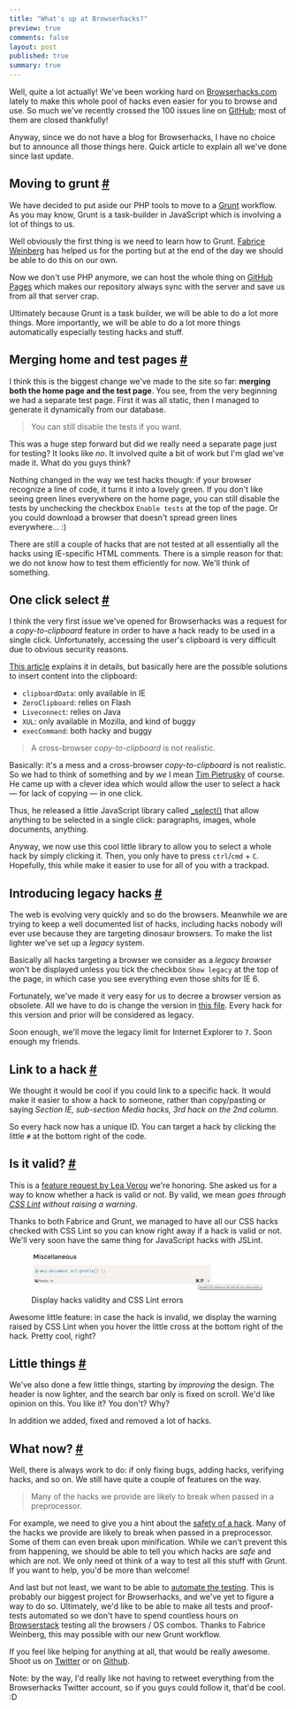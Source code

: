 ```yaml
---
title: "What's up at Browserhacks?"
preview: true
comments: false
layout: post
published: true
summary: true
---
```


<section>
<p>Well, quite a lot actually! We've been working hard on <a href="http://browserhacks.com">Browserhacks.com</a> lately to make this whole pool of hacks even easier for you to browse and use. So much we've recently crossed the 100 issues line on <a href="http://github.com/4ae9b8/browserhacks/">GitHub</a>; most of them are closed thankfully!</p>
<p>Anyway, since we do not have a blog for Browserhacks, I have no choice but to announce all those things here. Quick article to explain all we've done since last update.</p>
</section>
<section id="grunt">
<h2>Moving to grunt <a href="#grunt">#</a></h2>
<p>We have decided to put aside our PHP tools to move to a <a href="http://gruntjs.com">Grunt</a> workflow. As you may know, Grunt is  a task-builder in JavaScript which is involving a lot of things to us.</p>
<p>Well obviously the first thing is we need to learn how to Grunt. <a href="http://blog.weinberg.me/">Fabrice Weinberg</a> has helped us for the porting but at the end of the day we should be able to do this on our own.</p>
<p>Now we don't use PHP anymore, we can host the whole thing on <a href="http://pages.github.com/">GitHub Pages</a> which makes our repository always sync with the server and save us from all that server crap.</p>
<p>Ultimately because Grunt is a task builder, we will be able to do a lot more things. More importantly, we will be able to do a lot more things automatically especially testing hacks and stuff.</p>
</section>
<section id="merging-pages">
<h2>Merging home and test pages <a href="#merging-pages">#</a></h2>
<p>I think this is the biggest change we've made to the site so far: <strong>merging both the home page and the test page</strong>. You see, from the very beginning we had a separate test page. First it was all static, then I managed to generate it dynamically from our database.</p>
<blockquote class="pull-quote--right">You can still disable the tests if you want.</blockquote>
<p>This was a huge step forward but did we really need a separate page just for testing? It looks like <em>no</em>. It involved quite a bit of work but I'm glad we've made it. What do you guys think?</p>
<p>Nothing changed in the way we test hacks though: if your browser recognize a line of code, it turns it into a lovely green. If you don't like seeing green lines everywhere on the home page, you can still disable the tests by unchecking the checkbox <code>Enable tests</code> at the top of the page. Or you could download a browser that doesn't spread green lines everywhere... :)</p>
<p>There are still a couple of hacks that are not tested at all essentially all the hacks using IE-specific HTML comments. There is a simple reason for that: we do not know how to test them efficiently for now. We'll think of something.</p>
</section>
<section id="click-to-select">
<h2>One click select <a href="#click-to-select">#</a></h2>
<p>I think the very first issue we've opened for Browserhacks was a request for a <em>copy-to-clipboard</em> feature in order to have a hack ready to be used in a single click. Unfortunately, accessing the user's clipboard is very difficult due to obvious security reasons.</p>
<p><a href="http://brooknovak.wordpress.com/2009/07/28/accessing-the-system-clipboard-with-javascript/">This article</a> explains it in details, but basically here are the possible solutions to insert content into the clipboard:</p>
<ul>
<li><code>clipboardData</code>: only available in IE</li>
<li><code>ZeroClipboard</code>: relies on Flash</li>
<li><code>Liveconnect</code>: relies on Java</li>
<li><code>XUL</code>: only available in Mozilla, and kind of buggy</li>
<li><code>execCommand</code>: both hacky and buggy</li>
</ul>
<blockquote class="pull-quote--right">A cross-browser <em>copy-to-clipboard</em> is not realistic.</blockquote>
<p>Basically: it's a mess and a cross-browser <em>copy-to-clipboard</em> is not realistic. So we had to think of something and by <em>we</em> I mean <a href="http://timpietrusky.com">Tim Pietrusky</a> of course. He came up with a clever idea which would allow the user to select a hack &mdash; for lack of copying &mdash; in one click.</p>
<p>Thus, he released a little JavaScript library called <a href="http://timpietrusky.com/_select/">_select()</a> that allow anything to be selected in a single click: paragraphs, images, whole documents, anything.</p>
<p>Anyway, we now use this cool little library to allow you to select a whole hack by simply clicking it. Then, you only have to press <code>ctrl</code>/<code>cmd</code> + <code>C</code>. Hopefully, this while make it easier to use for all of you with a trackpad.</p>
</section>
<section id="legacy-hacks">
<h2>Introducing legacy hacks <a href="#legacy-hacks">#</a></h2>
<p>The web is evolving very quickly and so do the browsers. Meanwhile we are trying to keep a well documented list of hacks, including hacks nobody will ever use because they are targeting dinosaur browsers. To make the list lighter we've set up a <em>legacy</em> system.</p>
<p>Basically all hacks targeting a browser we consider as a <em>legacy browser</em> won't be displayed unless you tick the checkbox <code>Show legacy</code> at the top of the page, in which case you see everything even those shits for IE 6.</p>
<p>Fortunately, we've made it very easy for us to decree a browser version as obsolete. All we have to do is change the version in <a href="https://github.com/4ae9b8/browserhacks/blob/master/code/db_browsers.php">this file</a>. Every hack for this version and prior will be considered as legacy.</p>
<p>Soon enough, we'll move the legacy limit for Internet Explorer to <code>7</code>. Soon enough my friends.</p>
</section>
<section id="link-to">
<h2>Link to a hack <a href="#link-to">#</a></h2>
<p>We thought it would be cool if you could link to a specific hack. It would make it easier to show a hack to someone, rather than copy/pasting or saying <em>Section IE, sub-section Media hacks, 3rd hack on the 2nd column</em>.</p>
<p>So every hack now has a unique ID. You can target a hack by clicking the little <code>#</code> at the bottom right of the code.</p>
</section>
<section id="hack-safety"> 
<h2>Is it valid? <a href="#hack-safety">#</a></h2>
<p>This is a <a href="https://github.com/4ae9b8/browserhacks/issues/96">feature request by Lea Verou</a> we're honoring. She asked us for a way to know whether a hack is valid or not. By valid, we mean <em>goes through <a href="http://csslint.net/">CSS Lint</a> without raising a warning</em>.</p>
<p>Thanks to both Fabrice and Grunt, we managed to have all our CSS hacks checked with CSS Lint so you can know right away if a hack is valid or not. We'll very soon have the same thing for JavaScript hacks with JSLint.</p>
<figure class="figure">
<img src="/images/whats-up-at-browserhacks__validity.jpg" alt="">
<figcaption>Display hacks validity and CSS Lint errors</figcaption>
</figure>
<p>Awesome little feature: in case the hack is invalid, we display the warning raised by CSS Lint when you hover the little cross at the bottom right of the hack. Pretty cool, right? </p>
</section>
<section id="little-things">
<h2>Little things <a href="#little-things">#</a></h2>
<p>We've also done a few little things, starting by <em>improving</em> the design. The header is now lighter, and the search bar only is fixed on scroll. We'd like opinion on this. You like it? You don't? Why?</p>
<p>In addition we added, fixed and removed a lot of hacks.</p>
</section>
<section id="what-now">
<h2>What now? <a href="#what-now">#</a></h2>
<p>Well, there is always work to do: if only fixing bugs, adding hacks, verifying hacks, and so on. We still have quite a couple of features on the way.</p>
<blockquote class="pull-quote--right">Many of the hacks we provide are likely to break when passed in a preprocessor.</blockquote>
<p>For example, we need to give you a hint about the <a href="https://github.com/4ae9b8/browserhacks/issues/96">safety of a hack</a>. Many of the hacks we provide are likely to break when passed in a preprocessor. Some of them can even break upon minification. While we can't prevent this from happening, we should be able to tell you which hacks are <em>safe</em> and which are not. We only need ot think of a way to test all this stuff with Grunt. If you want to help, you'd be more than welcome!</p>
<p>And last but not least, we want to be able to <a href="https://github.com/4ae9b8/browserhacks/issues/88">automate the testing</a>. This is probably our biggest project for Browserhacks, and we've yet to figure a way to do so. Ultimately, we'd like to be able to make all tests and proof-tests automated so we don't have to spend countless hours on <a href="http://browserstack.com">Browserstack</a> testing all the browsers / OS combos. Thanks to Fabrice Weinberg, this may possible with our new Grunt workflow.</p>
<p>If you feel like helping for anything at all, that would be really awesome. Shoot us on <a href="http://twitter.com/browserhacks">Twitter</a> or on <a href="https://github.com/4ae9b8/browserhacks/">Github</a>.</p> 
<p class="note">Note: by the way, I'd really like not having to retweet everything from the Browserhacks Twitter account, so if you guys could follow it, that'd be cool. :D</p>
</section>